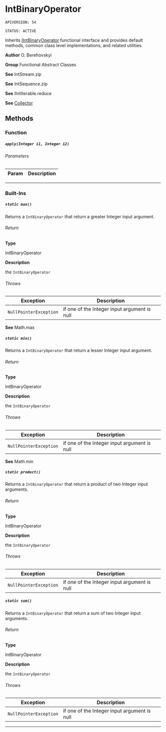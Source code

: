 # IntBinaryOperator

`APIVERSION: 54`

`STATUS: ACTIVE`

Inherits [IIntBinaryOperator](/docs/Functional-Interfaces/IIntBinaryOperator.md) functional interface and provides default methods, common class level implementations, and related utilities.


**Author** O. Berehovskyi


**Group** Functional Abstract Classes


**See** IntStream.zip


**See** IntSequence.zip


**See** IIntIterable.reduce


**See** [Collector](/docs/Collectors/Collector.md)

## Methods
### Function
##### `apply(Integer i1, Integer i2)`
###### Parameters
|Param|Description|
|---|---|

---
### Built-Ins
##### `static max()`

Returns a `IntBinaryOperator` that return a greater Integer input argument.

###### Return

**Type**

IntBinaryOperator

**Description**

the `IntBinaryOperator`

###### Throws
|Exception|Description|
|---|---|
|`NullPointerException`|if one of the Integer input argument is null|


**See** Math.max

##### `static min()`

Returns a `IntBinaryOperator` that return a lesser Integer input argument.

###### Return

**Type**

IntBinaryOperator

**Description**

the `IntBinaryOperator`

###### Throws
|Exception|Description|
|---|---|
|`NullPointerException`|if one of the Integer input argument is null|


**See** Math.min

##### `static product()`

Returns a `IntBinaryOperator` that return a product of two Integer input arguments.

###### Return

**Type**

IntBinaryOperator

**Description**

the `IntBinaryOperator`

###### Throws
|Exception|Description|
|---|---|
|`NullPointerException`|if one of the Integer input argument is null|

##### `static sum()`

Returns a `IntBinaryOperator` that return a sum of two Integer input arguments.

###### Return

**Type**

IntBinaryOperator

**Description**

the `IntBinaryOperator`

###### Throws
|Exception|Description|
|---|---|
|`NullPointerException`|if one of the Integer input argument is null|

---
